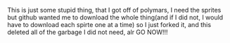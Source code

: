This is just some stupid thing, that I got off of polymars, I need the sprites but github wanted me to download the whole thing(and if I did not, I would have to download each spirte one at a time) so I just forked it, and this deleted all of the garbage I did not need, alr GO NOW!!!

